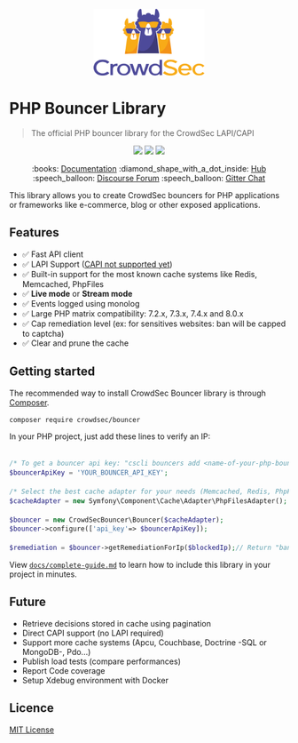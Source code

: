 <p align="center">
<img src="https://raw.githubusercontent.com/crowdsecurity/crowdsec/master/docs/assets/images/crowdsec_logo.png" alt="CrowdSec" title="CrowdSec" width="200" height="120"/>
</p>

# PHP Bouncer Library

> The official PHP bouncer library for the CrowdSec LAPI/CAPI

<p align="center">
<img src="https://img.shields.io/github/workflow/status/crowdsecurity/php-cs-bouncer/tests/main">
<img src="https://img.shields.io/github/license/crowdsecurity/php-cs-bouncer">
<img src="https://img.shields.io/github/v/release/crowdsecurity/php-cs-bouncer?include_prereleases">
</p>

<p align="center">
:books: <a href="https://doc.crowdsec.net">Documentation</a>
:diamond_shape_with_a_dot_inside: <a href="https://hub.crowdsec.net">Hub</a>
:speech_balloon: <a href="https://discourse.crowdsec.net">Discourse Forum</a>
:speech_balloon: <a href="https://gitter.im/crowdsec-project/community?utm_source=share-link&utm_medium=link&utm_campaign=share-link">Gitter Chat</a>
</p>

This library allows you to create CrowdSec bouncers for PHP applications or frameworks like e-commerce, blog or other exposed applications.

## Features

- ✅ Fast API client
- ✅ LAPI Support ([CAPI not supported yet](https://github.com/crowdsecurity/php-cs-bouncer#future))
- ✅ Built-in support for the most known cache systems like Redis, Memcached, PhpFiles
- ✅ **Live mode** or **Stream mode**
- ✅ Events logged using monolog
- ✅ Large PHP matrix compatibility: 7.2.x, 7.3.x, 7.4.x and 8.0.x
- ✅ Cap remediation level (ex: for sensitives websites: ban will be capped to captcha)
- ✅ Clear and prune the cache
## Getting started

The recommended way to install CrowdSec Bouncer library is through [Composer](https://getcomposer.org/).

```bash
composer require crowdsec/bouncer
```

In your PHP project, just add these lines to verify an IP:

```php

/* To get a bouncer api key: "cscli bouncers add <name-of-your-php-bouncer> */
$bouncerApiKey = 'YOUR_BOUNCER_API_KEY';

/* Select the best cache adapter for your needs (Memcached, Redis, PhpFiles, ...) */
$cacheAdapter = new Symfony\Component\Cache\Adapter\PhpFilesAdapter();

$bouncer = new CrowdSecBouncer\Bouncer($cacheAdapter);
$bouncer->configure(['api_key'=> $bouncerApiKey]);

$remediation = $bouncer->getRemediationForIp($blockedIp);// Return "ban", "captcha" or "bypass"
```

View [`docs/complete-guide.md`](https://github.com/crowdsecurity/php-cs-bouncer/blob/main/docs/complete-guide.md) to learn how to include this library in your project in minutes.

## Future
- Retrieve decisions stored in cache using pagination
- Direct CAPI support (no LAPI required)
- Support more cache systems (Apcu, Couchbase, Doctrine -SQL or MongoDB-, Pdo...)
- Publish load tests (compare performances)
- Report Code coverage
- Setup Xdebug environment with Docker

## Licence

[MIT License](https://github.com/crowdsecurity/php-cs-bouncer/blob/main/LICENSE)
